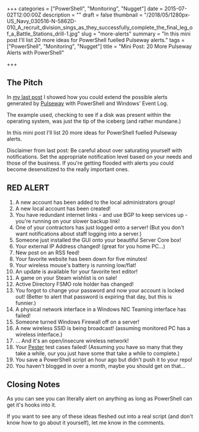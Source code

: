 +++
categories = ["PowerShell", "Monitoring", "Nugget"]
date = 2015-07-02T12:00:00Z
description = ""
draft = false
thumbnail = "/2018/05/1280px-US_Navy_030516-N-5862D-010_A_recruit_division_sings_as_they_successfully_complete_the_final_leg_of_a_Battle_Stations_drill-1.jpg"
slug = "more-alerts"
summary = "In this mini post I'll list 20 more ideas for PowerShell fuelled Pulseway alerts."
tags = ["PowerShell", "Monitoring", "Nugget"]
title = "Mini Post: 20 More Pulseway Alerts with PowerShell"

+++


## **The Pitch**

In [my last post](https://king.geek.nz/2015/06/30/pulseway-all-the-alerts/) I showed how you could extend the possible alerts generated by [Pulseway](http://www.pulseway.com/) with PowerShell and Windows' Event Log.

The example used, checking to see if a disk was present within the operating system, was just the tip of the iceberg (and rather mundane.)

In this mini post I'll list 20 more ideas for PowerShell fuelled Pulseway alerts.

Disclaimer from last post: Be careful about over saturating yourself with notifications. Set the appropriate notification level based on your needs and those of the business. If you're getting flooded with alerts you could become desensitized to the really important ones.

## **RED ALERT**

1. A new account has been added to the local administrators group!
2. A new local account has been created!
3. You have redundant internet links - and use BGP to keep services up - you're running on your slower backup link!
4. One of your contractors has just logged onto a server! (But you don't want notifications about staff logging into a server.)
5. Someone just installed the GUI onto your beautiful Server Core box!
6. Your external IP Address changed! (great for you home PC...)
7. New post on an RSS feed!
8. Your favorite website has been down for five minutes!
9. Your wireless mouse's battery is running low/flat!
10. An update is available for your favorite text editor!
11. A game on your Steam wishlist is on sale!
12. Active Directory FSMO role holder has changed!
13. You forgot to change your password and now your account is locked out! (Better to alert that password is expiring that day, but this is funnier.)
14. A physical network interface in a Windows NIC Teaming interface has failed!
15. Someone turned Windows Firewall off on a server!
16. A new wireless SSID is being broadcast! (assuming monitored PC has a wireless interface.)
17. ... And it's an open/insecure wireless network!
18. Your [Pester](https://github.com/pester/Pester) test cases failed! (Assuming you have so many that they take a while, our you just have some that take a while to complete.)
19. You save a PowerShell script an hour ago but didn't push it to your repo!
20. You haven't blogged in over a month, maybe you should get on that...

## **Closing Notes**

As you can see you can literally alert on anything as long as PowerShell can get it's hooks into it.

If you want to see any of these ideas fleshed out into a real script (and don't know how to go about it yourself), let me know in the comments.

